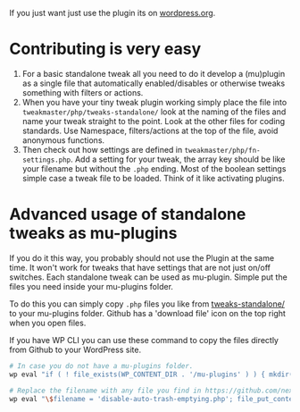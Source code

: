 If you just want just use the plugin its on [wordpress.org](https://wordpress.org/tweakmaster).

# Contributing is very easy

1. For a basic standalone tweak all you need to do it develop a (mu)plugin as a single file that automatically enabled/disables or otherwise tweaks something with filters or actions.
1. When you have your tiny tweak plugin working simply place the file into `tweakmaster/php/tweaks-standalone/` look at the naming of the files and name your tweak straight to the point. Look at the other files for coding standards. Use Namespace, filters/actions at the top of the file, avoid anonymous functions.
1. Then check out how settings are defined in `tweakmaster/php/fn-settings.php`. Add a setting for your tweak, the array key should be like your filename but without the `.php` ending. Most of the boolean settings simple case a tweak file to be loaded. Think of it like activating plugins.

# Advanced usage of standalone tweaks as mu-plugins

If you do it this way, you probably should not use the Plugin at the same time. It won't work for tweaks that have settings that are not just on/off switches. Each standalone tweak can be used as mu-plugin. Simple put the files you need inside your mu-plugins folder.

To do this you can simply copy `.php` files you like from [tweaks-standalone/](https://github.com/nextgenthemes/tweakmaster/tree/master/php/tweaks-standalone) to your mu-plugins folder. Github has a 'download file' icon on the top right when you open files.

If you have WP CLI you can use these command to copy the files directly from Github to your WordPress site.

```sh
# In case you do not have a mu-plugins folder.
wp eval "if ( ! file_exists(WP_CONTENT_DIR . '/mu-plugins' ) ) { mkdir(WP_CONTENT_DIR . '/mu-plugins', 0755, true); }"

# Replace the filename with any file you find in https://github.com/nextgenthemes/tweakmaster/tree/master/php/tweaks-standalone/
wp eval "\$filename = 'disable-auto-trash-emptying.php'; file_put_contents( WP_CONTENT_DIR . '/mu-plugins/' . \$filename, file_get_contents( 'https://raw.githubusercontent.com/nextgenthemes/tweakmaster/refs/heads/master/php/tweaks-standalone/' . \$filename ) );"
```

